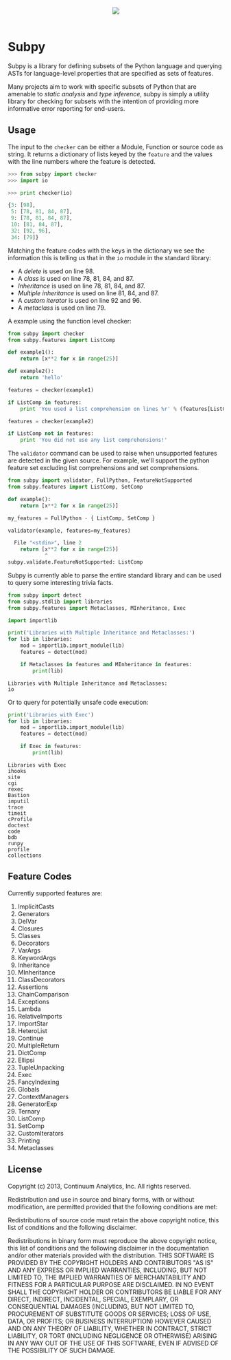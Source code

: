 <p align="center" style="padding: 20px">
<img src="https://raw.github.com/sdiehl/subpy/master/logo_sml.png">
</p>

Subpy
=====

Subpy is a library for defining subsets of the Python language
and querying ASTs for language-level properties that are
specified as sets of features.

Many projects aim to work with specific subsets of Python that
are amenable to *static analysis* and *type inference*, subpy is
simply a utility library for checking for subsets with the
intention of providing more informative error reporting for
end-users.

Usage
-----

The input to the ``checker`` can be either a Module, Function or
source code as string. It returns a dictionary of lists keyed by
the ``feature`` and the values with the line numbers where the
feature is detected. 

```python
>>> from subpy import checker
>>> import io

>>> print checker(io)

{3: [98],
 5: [78, 81, 84, 87],
 9: [78, 81, 84, 87],
 10: [81, 84, 87],
 32: [92, 96],
 34: [79]}
```

Matching the feature codes with the keys in the dictionary we see
the information this is telling us that in the ``io`` module in
the standard library:

* A *delete* is used on line 98.
* A *class* is used on line 78, 81, 84, and 87.
* *Inheritance* is used on line 78, 81, 84, and 87.
* *Multiple inheritance* is used on line 81, 84, and 87.
* A *custom iterator* is used on line 92 and 96.
* A *metaclass* is used on line 79.

A example using the function level checker:

```python
from subpy import checker
from subpy.features import ListComp

def example1():
    return [x**2 for x in range(25)]

def example2():
    return 'hello'

features = checker(example1)

if ListComp in features:
    print 'You used a list comprehension on lines %r' % (features[ListComp])

features = checker(example2)

if ListComp not in features:
    print 'You did not use any list comprehensions!'

```

The ``validator`` command can be used to raise when unsupported
features are detected in the given source. For example, we'll
support the python feature set excluding list comprehensions and
set comprehensions.

```python
from subpy import validator, FullPython, FeatureNotSupported
from subpy.features import ListComp, SetComp

def example():
    return [x**2 for x in range(25)]

my_features = FullPython - { ListComp, SetComp }

validator(example, features=my_features)
```

```python
  File "<stdin>", line 2
    return [x**2 for x in range(25)]
            ^
subpy.validate.FeatureNotSupported: ListComp
```

Subpy is currently able to parse the entire standard library and
can be used to query some interesting trivia facts.

```python
from subpy import detect
from subpy.stdlib import libraries
from subpy.features import Metaclasses, MInheritance, Exec

import importlib

print('Libraries with Multiple Inheritance and Metaclasses:')
for lib in libraries:
    mod = importlib.import_module(lib)
    features = detect(mod)

    if Metaclasses in features and MInheritance in features:
        print(lib)

```

```
Libraries with Multiple Inheritance and Metaclasses:
io
```

Or to query for potentially unsafe code execution:

```python
print('Libraries with Exec')
for lib in libraries:
    mod = importlib.import_module(lib)
    features = detect(mod)

    if Exec in features:
        print(lib)
```

```
Libraries with Exec
ihooks
site
cgi
rexec
Bastion
imputil
trace
timeit
cProfile
doctest
code
bdb
runpy
profile
collections
```

Feature Codes
-------------

Currently supported features are:

1. ImplicitCasts
1. Generators
1. DelVar
1. Closures
1. Classes
1. Decorators
1. VarArgs
1. KeywordArgs
1. Inheritance
1. MInheritance
1. ClassDecorators
1. Assertions
1. ChainComparison
1. Exceptions
1. Lambda
1. RelativeImports
1. ImportStar
1. HeteroList
1. Continue
1. MultipleReturn
1. DictComp
1. Ellipsi
1. TupleUnpacking
1. Exec
1. FancyIndexing
1. Globals
1. ContextManagers
1. GeneratorExp
1. Ternary
1. ListComp
1. SetComp
1. CustomIterators
1. Printing
1. Metaclasses


License
-------

Copyright (c) 2013, Continuum Analytics, Inc.
All rights reserved.

Redistribution and use in source and binary forms, with or without
modification, are permitted provided that the following conditions are
met:

Redistributions of source code must retain the above copyright notice,
this list of conditions and the following disclaimer.

Redistributions in binary form must reproduce the above copyright
notice, this list of conditions and the following disclaimer in the
documentation and/or other materials provided with the distribution.
THIS SOFTWARE IS PROVIDED BY THE COPYRIGHT HOLDERS AND CONTRIBUTORS
"AS IS" AND ANY EXPRESS OR IMPLIED WARRANTIES, INCLUDING, BUT NOT
LIMITED TO, THE IMPLIED WARRANTIES OF MERCHANTABILITY AND FITNESS FOR
A PARTICULAR PURPOSE ARE DISCLAIMED. IN NO EVENT SHALL THE COPYRIGHT
HOLDER OR CONTRIBUTORS BE LIABLE FOR ANY DIRECT, INDIRECT, INCIDENTAL,
SPECIAL, EXEMPLARY, OR CONSEQUENTIAL DAMAGES (INCLUDING, BUT NOT
LIMITED TO, PROCUREMENT OF SUBSTITUTE GOODS OR SERVICES; LOSS OF USE,
DATA, OR PROFITS; OR BUSINESS INTERRUPTION) HOWEVER CAUSED AND ON ANY
THEORY OF LIABILITY, WHETHER IN CONTRACT, STRICT LIABILITY, OR TORT
(INCLUDING NEGLIGENCE OR OTHERWISE) ARISING IN ANY WAY OUT OF THE USE
OF THIS SOFTWARE, EVEN IF ADVISED OF THE POSSIBILITY OF SUCH DAMAGE.
